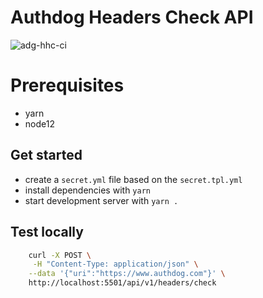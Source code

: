 # Authdog Headers Check API

![adg-hhc-ci](https://github.com/authdog/http-headers-check/workflows/adg-hhc-ci/badge.svg)

# Prerequisites

- yarn
- node12

## Get started

- create a `secret.yml` file based on the `secret.tpl.yml`
- install dependencies with `yarn`
- start development server with `yarn .`

## Test locally

```bash
    curl -X POST \
     -H "Content-Type: application/json" \
    --data '{"uri":"https://www.authdog.com"}' \
    http://localhost:5501/api/v1/headers/check

```
